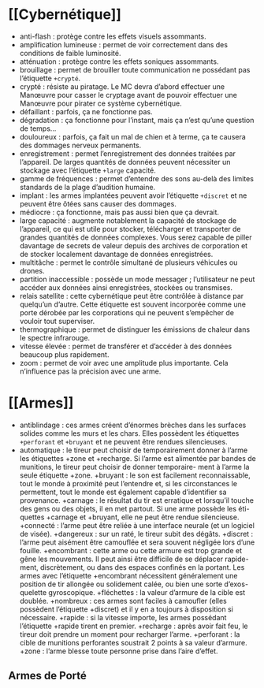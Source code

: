 # [[Cybernétique]]
+ anti-flash : protège contre les effets visuels assommants.
+ amplification lumineuse : permet de voir correctement dans des conditions de faible luminosité.
+ atténuation : protège contre les effets soniques assommants.
+ brouillage : permet de brouiller toute communication ne possédant pas l’étiquette `+crypté`.
+ crypté : résiste au piratage. Le MC devra d’abord effectuer une Manœuvre pour casser le cryptage avant de pouvoir effectuer une Manœuvre pour pirater ce système cybernétique.
+ défaillant : parfois, ça ne fonctionne pas.
+ dégradation : ça fonctionne pour l’instant, mais ça n’est qu’une question de temps…
+ douloureux : parfois, ça fait un mal de chien et à terme, ça te causera des dommages nerveux permanents.
+ enregistrement : permet l’enregistrement des données traitées par l’appareil. De larges quantités de données peuvent nécessiter un stockage avec l’étiquette `+large` capacité.
+ gamme de fréquences : permet d’entendre des sons au-delà des limites standards de la plage d’audition humaine.
+ implant : les armes implantées peuvent avoir l’étiquette `+discret` et ne peuvent être ôtées sans causer des dommages.
+ médiocre : ça fonctionne, mais pas aussi bien que ça devrait.
+ large capacité : augmente notablement la capacité de stockage de l’appareil, ce qui est utile pour stocker, télécharger et transporter de grandes quantités de données complexes. Vous serez capable de piller davantage de secrets de valeur depuis des archives de corporation et de stocker localement davantage de données enregistrées.
+ multitâche : permet le contrôle simultané de plusieurs véhicules ou drones.
+ partition inaccessible : possède un mode messager ; l’utilisateur ne peut accéder aux données ainsi enregistrées, stockées ou transmises.
+ relais satellite : cette cybernétique peut être contrôlée à distance par quelqu’un d’autre. Cette étiquette est souvent incorporée comme une porte dérobée par les corporations qui ne peuvent s’empêcher de vouloir tout superviser.
+ thermographique : permet de distinguer les émissions de chaleur dans le spectre infrarouge.
+ vitesse élevée : permet de transférer et d’accéder à des données beaucoup plus rapidement.
+ zoom : permet de voir avec une amplitude plus importante. Cela n’influence pas la précision avec une arme.

# [[Armes]]

+ antiblindage : ces armes créent d’énormes brèches dans les surfaces solides comme les murs et les chars. Elles possèdent les étiquettes `+perforant` et `+bruyant` et ne peuvent être rendues silencieuses.
+ automatique : le tireur peut choisir de temporairement donner à l’arme les étiquettes +zone et +recharge. Si l’arme est alimentée par
bandes de munitions, le tireur peut choisir de donner temporaire-
ment à l’arme la seule étiquette +zone.
+bruyant : le son est facilement reconnaissable, tout le monde à
proximité peut l’entendre et, si les circonstances le permettent, tout
le monde est également capable d’identifier sa provenance.
+carnage : le résultat du tir est erratique et lorsqu’il touche des
gens ou des objets, il en met partout. Si une arme possède les éti-
quettes +carnage et +bruyant, elle ne peut être rendue silencieuse.
+connecté : l’arme peut être reliée à une interface neurale (et un
logiciel de visée).
+dangereux : sur un raté, le tireur subit des dégâts.
+discret : l’arme peut aisément être camouflée et sera souvent
négligée lors d’une fouille.
+encombrant : cette arme ou cette armure est trop grande et
gêne les mouvements. Il peut ainsi être difficile de se déplacer rapide-
ment, discrètement, ou dans des espaces confinés en la portant. Les
armes avec l’étiquette +encombrant nécessitent généralement une
position de tir allongée ou solidement calée, ou bien une sorte d’exos-
quelette gyroscopique.
+fléchettes : la valeur d’armure de la cible est doublée.
+nombreux : ces armes sont faciles à camoufler (elles possèdent
l’étiquette +discret) et il y en a toujours à disposition si nécessaire.
+rapide : si la vitesse importe, les armes possédant l’étiquette
+rapide tirent en premier.
+recharge : après avoir fait feu, le tireur doit prendre un moment
pour recharger l’arme.
+perforant : la cible de munitions perforantes soustrait 2 points à
sa valeur d’armure.
+zone : l’arme blesse toute personne prise dans l’aire d’effet.
## Armes de Porté
